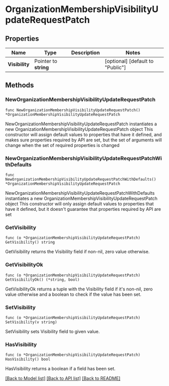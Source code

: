 # OrganizationMembershipVisibilityUpdateRequestPatch

## Properties

Name | Type | Description | Notes
------------ | ------------- | ------------- | -------------
**Visibility** | Pointer to **string** |  | [optional] [default to "Public"]

## Methods

### NewOrganizationMembershipVisibilityUpdateRequestPatch

`func NewOrganizationMembershipVisibilityUpdateRequestPatch() *OrganizationMembershipVisibilityUpdateRequestPatch`

NewOrganizationMembershipVisibilityUpdateRequestPatch instantiates a new OrganizationMembershipVisibilityUpdateRequestPatch object
This constructor will assign default values to properties that have it defined,
and makes sure properties required by API are set, but the set of arguments
will change when the set of required properties is changed

### NewOrganizationMembershipVisibilityUpdateRequestPatchWithDefaults

`func NewOrganizationMembershipVisibilityUpdateRequestPatchWithDefaults() *OrganizationMembershipVisibilityUpdateRequestPatch`

NewOrganizationMembershipVisibilityUpdateRequestPatchWithDefaults instantiates a new OrganizationMembershipVisibilityUpdateRequestPatch object
This constructor will only assign default values to properties that have it defined,
but it doesn't guarantee that properties required by API are set

### GetVisibility

`func (o *OrganizationMembershipVisibilityUpdateRequestPatch) GetVisibility() string`

GetVisibility returns the Visibility field if non-nil, zero value otherwise.

### GetVisibilityOk

`func (o *OrganizationMembershipVisibilityUpdateRequestPatch) GetVisibilityOk() (*string, bool)`

GetVisibilityOk returns a tuple with the Visibility field if it's non-nil, zero value otherwise
and a boolean to check if the value has been set.

### SetVisibility

`func (o *OrganizationMembershipVisibilityUpdateRequestPatch) SetVisibility(v string)`

SetVisibility sets Visibility field to given value.

### HasVisibility

`func (o *OrganizationMembershipVisibilityUpdateRequestPatch) HasVisibility() bool`

HasVisibility returns a boolean if a field has been set.


[[Back to Model list]](../README.md#documentation-for-models) [[Back to API list]](../README.md#documentation-for-api-endpoints) [[Back to README]](../README.md)


